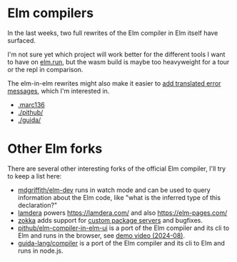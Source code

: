 # Elm compilers

In the last weeks, two full rewrites of the Elm compiler in Elm itself have surfaced.

I'm not sure yet which project will work better for the different tools I want to have on [elm.run](https://elm.run), but the wasm build is maybe too heavyweight for a tour or the repl in comparison.

The elm-in-elm rewrites might also make it easier to [add translated error messages](https://github.com/katjam/local-elm/issues/5), which I'm interested in.

- [.marc136](https://github.com/marc136/elm-compiler-wasm)
- [./pithub/](https://github.com/pithub/elm-compiler-in-elm-ui)
- [./guida/](https://github.com/guida-lang/compiler)

# Other Elm forks
There are several other interesting forks of the official Elm compiler, I'll try to keep a list here:

- [mdgriffith/elm-dev](https://github.com/mdgriffith/elm-dev) runs in watch mode and can be used to query information about the Elm code, like "what is the inferred type of this declaration?"
- [lamdera](https://github.com/lamdera/compiler) powers https://lamdera.com/ and also https://elm-pages.com/
- [zokka](https://github.com/Zokka-Dev/zokka-compiler/) adds support for [custom package servers](https://github.com/Zokka-Dev/zokka-custom-package-server) and bugfixes.
- [pithub/elm-compiler-in-elm-ui](https://github.com/pithub/elm-compiler-in-elm-ui) is a port of the Elm compiler and its cli to Elm and runs in the browser, see [demo video (2024-08)](https://www.youtube.com/watch?v=OK9S_HUdReA).
- [guida-lang/compiler](https://github.com/guida-lang/compiler) is a port of the Elm compiler and its cli to Elm and runs in node.js.
